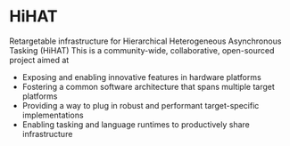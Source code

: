 # HiHAT
Retargetable infrastructure for Hierarchical Heterogeneous Asynchronous Tasking (HiHAT)
This is a community-wide, collaborative, open-sourced project aimed at 
  - Exposing and enabling innovative features in hardware platforms
  - Fostering a common software architecture that spans multiple target platforms
  - Providing a way to plug in robust and performant target-specific implementations
  - Enabling tasking and language runtimes to productively share infrastructure 
